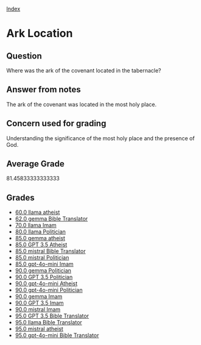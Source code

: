 
[Index](../../index.md)
# Ark Location
## Question
Where was the ark of the covenant located in the tabernacle?

## Answer from notes
The ark of the covenant was located in the most holy place.

## Concern used for grading
Understanding the significance of the most holy place and the presence of God.

## Average Grade
81.45833333333333

## Grades
 * [60.0 llama atheist](../answers/llama_atheist/Ark_Location.md)
 * [62.0 gemma Bible Translator](../answers/gemma_Bible_Translator/Ark_Location.md)
 * [70.0 llama Imam](../answers/llama_Imam/Ark_Location.md)
 * [80.0 llama Politician](../answers/llama_Politician/Ark_Location.md)
 * [85.0 gemma atheist](../answers/gemma_atheist/Ark_Location.md)
 * [85.0 GPT 3.5 Atheist](../answers/GPT_3.5_Atheist/Ark_Location.md)
 * [85.0 mistral Bible Translator](../answers/mistral_Bible_Translator/Ark_Location.md)
 * [85.0 mistral Politician](../answers/mistral_Politician/Ark_Location.md)
 * [85.0 gpt-4o-mini Imam](../answers/gpt-4o-mini_Imam/Ark_Location.md)
 * [90.0 gemma Politician](../answers/gemma_Politician/Ark_Location.md)
 * [90.0 GPT 3.5 Politician](../answers/GPT_3.5_Politician/Ark_Location.md)
 * [90.0 gpt-4o-mini Atheist](../answers/gpt-4o-mini_Atheist/Ark_Location.md)
 * [90.0 gpt-4o-mini Politician](../answers/gpt-4o-mini_Politician/Ark_Location.md)
 * [90.0 gemma Imam](../answers/gemma_Imam/Ark_Location.md)
 * [90.0 GPT 3.5 Imam](../answers/GPT_3.5_Imam/Ark_Location.md)
 * [90.0 mistral Imam](../answers/mistral_Imam/Ark_Location.md)
 * [95.0 GPT 3.5 Bible Translator](../answers/GPT_3.5_Bible_Translator/Ark_Location.md)
 * [95.0 llama Bible Translator](../answers/llama_Bible_Translator/Ark_Location.md)
 * [95.0 mistral atheist](../answers/mistral_atheist/Ark_Location.md)
 * [95.0 gpt-4o-mini Bible Translator](../answers/gpt-4o-mini_Bible_Translator/Ark_Location.md)
